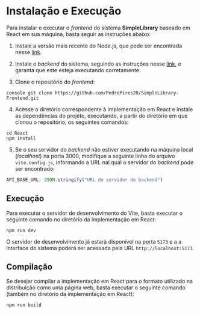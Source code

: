 # Instalação e Execução

Para instalar e executar o *frontend* do sistema **SimpleLibrary** baseado em
React em sua máquina, basta seguir as instruções abaixo:

1. Instale a versão mais recente do Node.js, que pode ser encontrada nesse [link](https://nodejs.org/en/download).

2. Instale o *backend* do sistema, seguindo as instruções nesse
   [link](https://github.com/PedroPires20/SimpleLibrary-Backend/blob/main/docs/instalacao.md),
   e garanta que este esteja executando corretamente.

3. Clone o repositório do *frontend*:

```console git clone https://github.com/PedroPires20/SimpleLibrary-Frontend.git```

4. Acesse o diretório correspondente à implementação em React e instale as
   dependências do projeto, executando, a partir do diretório em que clonou o
   repositório, os seguintes comandos:

```console
cd React
npm install
```

5. Se o seu servidor do *backend* não estiver executando na máquina local (*localhost*)
na porta 3000, modifique a seguinte linha do arquivo `vite.config.js`, informando a URL
nal qual o servidor do *backend* pode ser encontrado:

```javascript
API_BASE_URL: JSON.stringify("URL do servidor do backend")
```

## Execução

Para executar o servidor de desenvolvimento do Vite, basta executar o seguinte comando no
diretório da implementação em React:

```console
npm run dev
```

O servidor de desenvolvimento já estará disponível na porta `5173` e a
a interface do sistema poderá ser acessada pela URL
`http://localhost:5173`.

## Compilação

Se desejar compilar a implementação em React para o formato utilizado na
distribuição como uma página web, basta executar o seguinte comando (também no
diretório da implementação em React):

```console
npm run build
```
